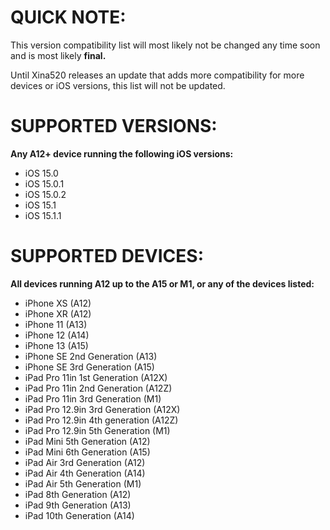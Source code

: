 # QUICK NOTE:
This version compatibility list will most likely not be changed any time soon and is most likely **final.** 

Until Xina520 releases an update that adds more compatibility for more devices or iOS versions, this list will not be updated.

# SUPPORTED VERSIONS:
**Any A12+ device running the following iOS versions:**
- iOS 15.0
- iOS 15.0.1
- iOS 15.0.2
- iOS 15.1
- iOS 15.1.1

# SUPPORTED DEVICES:
**All devices running A12 up to the A15 or M1, or any of the devices listed:**
- iPhone XS (A12)
- iPhone XR (A12)
- iPhone 11 (A13)
- iPhone 12 (A14)
- iPhone 13 (A15)
- iPhone SE 2nd Generation (A13)
- iPhone SE 3rd Generation (A15)
- iPad Pro 11in 1st Generation (A12X)
- iPad Pro 11in 2nd Generation (A12Z)
- iPad Pro 11in 3rd Generation (M1)
- iPad Pro 12.9in 3rd Generation (A12X)
- iPad Pro 12.9in 4th generation (A12Z)
- iPad Pro 12.9in 5th Generation (M1)
- iPad Mini 5th Generation (A12)
- iPad Mini 6th Generation (A15)
- iPad Air 3rd Generation (A12)
- iPad Air 4th Generation (A14)
- iPad Air 5th Generation (M1)
- iPad 8th Generation (A12)
- iPad 9th Generation (A13)
- iPad 10th Generation (A14)
